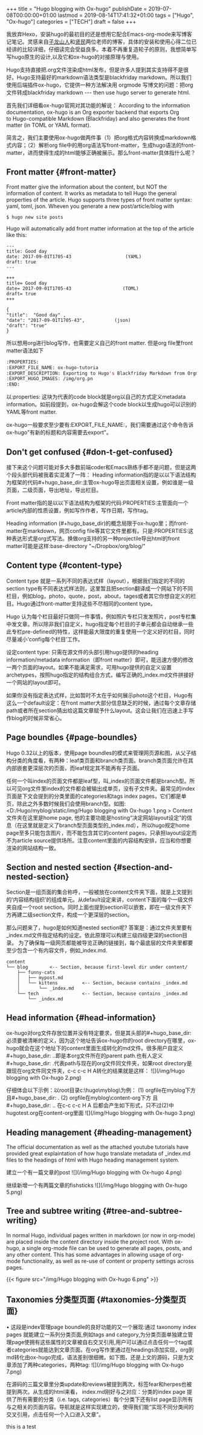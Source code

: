 +++
title = "Hugo blogging with Ox-hugo"
publishDate = 2019-07-08T00:00:00+01:00
lastmod = 2019-08-14T17:41:32+01:00
tags = ["Hugo", "Ox-hugo"]
categories = ["TECH"]
draft = false
+++

我放弃Hexo，安装hugo的最初目的还是想用它配合Emacs-org-mode来写博客记笔记。灵感来自[子龙山人](https://zilongshanren.com/post/move-from-hexo-to-hugo/)和[贤民](https://www.xianmin.org/post/ox-hugo/)两位老师的博客，具体的安装和使用心得二位已经讲的比较详细，仔细读完会受益良多。本着不再重复造轮子的原则，我想简单写写hugo原生的设计,以及它和ox-hugo的对接原理与使用。

Hugo支持直接把.org文件渲染成html发布，但是许多人提到其实支持得不是很好。Hugo支持最好的markdown语法类型是blackfriday markdown。所以我们使用后端插件ox-hugo，它提供一种方法解决用 orgmode 写博文的问题：把org文件转成blackfriday markdown --- then use hugo server to generate html.

首先我们详细看ox-hugo官网对其功能的解说：
According to the information documentation, ox-hugo is an Org exporter backend that exports Org to Hugo-compatible Markdown (Blackfriday) and also generates the front matter (in TOML or YAML format).

简言之，我们主要使用ox-hugo做两件事（1）把org格式内容转换成markdown格式内容；（2）解析org file中的用org语法写front-matter，生成hugo语法的front-matter，进而使得生成的html能够正确被展示。那么front-matter具体指什么呢？


## Front matter {#front-matter}

Front matter give the information about the content, but NOT the information of content. It works as metadata to tell Hugo the general properties of the article. Hugo supports three types of front matter syntax: yaml, toml, json. Wheven you generate a new post/article/blog with

```shell
$ hugo new site posts
```

Hugo will automatically add front matter information at the top of the article like this:

```nil
---
title: Good day
date: 2017-09-01T1705-43                    (YAML)
draft: true
---

+++
title= Good day
date= 2017-09-01T1705-43                   (TOML)
draft= true
+++

{
"title":  "Good day" ,
"date": "2017-09-01T1705-43",           (json)
"draft": "true"
}
```

所以想用org进行blog写作，也需要定义自己的front matter. 但是org file里front matter语法如下

```lisp
:PROPERTIES:
:EXPORT_FILE_NAME: ox-hugo-tutoria
:EXPORT_DESCRIPTION: Exporting to Hugo's Blackfriday Markdown from Orgmod
:EXPORT_HUGO_IMAGES: /img/org.pn
:END:
```

以:properties: 这块为代表的code block就是org以自己的方式定义metadata information。如前段提到，ox-hugo会解这个code block以生成hugo可以识别的YAML等front matter.

ox-hugo一般要求至少要有:EXPORT\_FILE\_NAME:，我们需要通过这个命令告诉ox-hugo"有新的标题和内容需要去export"。


## Don't get confused {#don-t-get-confused}

接下来这个问题可能对多大多数前端coder和Emacs熟练手都不是问题，但是这两个段头部代码被我着实混淆了一阵：
	Heading information指的是以以下语法结构为框架的代码#+hugo\_base\_dir:主管ox-hugo导出页面相关设置，例如谁是一级页面，二级页面，导出地址，导出栏目。

Front matter指的是以以下语法结构为框架的代码:PROPERTIES:主管面向一个article内部的性质设置，例如写作作者，写作日期，写作tag。

Heading information (#+hugo\_base\_dir)的概念局限于ox-hugo里；而front-matter在markdown，网页config file等其它文件里都有。只是:PROPERTIES:这种表达形式是org式写法。换做org支持的另一种projectile导出html的front matter可能是这样:base-directory "~/Dropbox/org/blog/"


## Content type {#content-type}

Content type 就是一系列不同的表达式样（layout），根据我们指定的不同的section type有不同表达式样法则，这里暂且把section翻译成一个网站下的不同栏目，例如blog，photo，quote，post，about，tages或者其它你想自定义的栏目。Hugo通过front-matter支持这些不尽相同的content type。

Hugo 认为每个栏目最好只做同一件事情，例如照片专栏只发发照片，post专栏集中发文章。所以除非我们自定义，hugo指定每个栏目的子单元都会自动继承一些此专栏pre-defined的特性，这样能最大限度的重复使用一个定义好的栏目，同时尽量减小‘config每个栏目’工作。

设定content type: 只需在源文件的头部引用hugo提供的heading information/metadata information（即front matter）即可，能迅速方便的修改一两个页面的layout。如果不能满足需求，可用hugo提供的自定义设置archetypes，按照hugo指定的结构组合方式，编写正确的\_index.md文件拼接好一个网站的layout即可。

如果你没有指定表达式样，比如暂时不太在乎如何展示photo这个栏目，Hugo有这么一个default设定：在front matter大部分信息缺乏的时候，通过每个文章存储path或者所在section猜出给这篇文章赋予什么layout。这会让我们在迅速上手写作blog的时候非常省心。


## Page boundles {#page-boundles}

Hugo 0.32以上的版本，使用page boundles的模式来管理网页源和图，从父子结构分类的角度看，有两种：leaf类页面和branch类页面。branch类页面允许在其内部嵌套更深层次的页面，而leaf规定其不能再有子页面。

任何一个叫index的页面文件都是leaf型，叫\_index的页面文件都是branch型。所以可见org文件里index的文件都会被输出成单页，没有子文件夹。最常见的index页面是下文会提到的分类里面的categories和tags index pages，它们都是单页，除此之外多数时候我们会使用branch型。如图:
<D:/Hugo/myblog/static/img/Hugo blogging with Ox-hugo 1.png >
Content文件夹在这里是home page, 他的主要功能是hosting“决定网站layout设定”的信息（在这里就是定义了branch型页面类型的\_index.md），所以hugo规定home page至多只能包含图片，而不能包含其它的content pages，只承担layout设定而不为article source提供场所。注意content里面的内容结构安排，应当和你想要渲染的网站结构一致。


## Section and nested section {#section-and-nested-section}

Section是一组页面的集合称呼，一般被放在content文件夹下面，就是上文提到的‘内容结构组织’的组成单元。从default设定来讲，content下面的每个一级文件夹自成一个root section。同时上面也提到section可以嵌套，即在一级文件夹下方再建二级section文件，构成一个更深层的section。

那么问题来了，hugo是如何知道nested section呢? 答案是：通过文件夹里要有\_index.md文件指定结构的设定。依此原理可以构建三级四级更深的section目录。 为了确保每一级网页都能被导览正确的链接到，每个最底层的文件夹里都要至少包含一个有内容文件，例如\_index.md.

```nil
content
└── blog        <-- Section, because first-level dir under content/
    ├── funny-cats
    │   ├── mypost.md
    │   └── kittens         <-- Section, because contains _index.md
    │       └── _index.md
    └── tech                <-- Section, because contains _index.md
        └── _index.md
```


## Head information {#head-information}

ox-hugo对org文件存放位置并没有特定要求，但是其头部的#+hugo\_base\_dir: 必须要被清晰的定义，因为这个地址告诉ox-hugo你的root directory在哪里，ox-hugo就会在这个地址下的content里面生成转化的md文件。很多用户自定义#+hugo\_base\_dir: ..即是本org文件所在的parent path.也有人定义#+hugo\_base\_dir: .代表path与现在的org文件同文件夹，如果root directory是跟现在org文件同文件夹，c-c c-c H A转化的结果就是这样：
![](/img/Hugo blogging with Ox-hugo 2.png)

仔细体会以下示例：以root目录c:\hugo\myblog\\为例：
(1) orgfile在myblog下方 且#+hugo\_base\_dir: .
(2) orgfile在myblog\content-org下方 且#+hugo\_base\_dir: ..
在c-c c-c H A 后都会产生如下形式，只不过(2)中hugotest.org在content-org里面
![](/img/Hugo blogging with Ox-hugo 3.png)


## Heading management {#heading-management}

The official documentation as well as the attached youtube tutorials have provided great explaintation of how hugo translate metadata of \_index.md files to the headings of html with Hugo heading management system.

建立一个有一篇文章的post
![](/img/Hugo blogging with Ox-hugo 4.png)

继续新增一个有两篇文章的fishsticks
![](/img/Hugo blogging with Ox-hugo 5.png)


## Tree and subtree writing {#tree-and-subtree-writing}

In normal Hugo, individual pages written in markdown (or now in org-mode) are placed inside the content directory inside the project root. With ox-hugo, a single org-mode file can be used to generate all pages, posts, and any other content. This has some advantages in allowing usage of org-mode functionality, as well as re-use of content or property settings across pages.

{{< figure src="/img/Hugo blogging with Ox-hugo 6.png" >}}


## Taxonomies 分类型页面 {#taxonomies-分类型页面}

• 这段是index管理page boundle的良好功能的又一个展现:通过 taxonomy index pages 就能建立一系列分类页面,例如tags and category,为分类页面单独建立管理page使拥有这些属性的文章被自右交叉引用,用户可以通过点击任何一个tag或者categories就能达到文章页面。在org写作里通过在headings添加实现，org到md转化由ox-hugo完成，语法差别很细微。如下图，还是上文的源码，只是为文章添加了两种categories，两种tag:
![](/img/Hugo blogging with Ox-hugo 7.png)

 在源码的三篇文章里分类update和reviews被提到两次，标签fear和herpes也被提到两次。从生成的html来看，
index.md刚好与之对应：分类的index page 提供了所有需要的分类（i.e. tags, categories）每个分类下还有list page显示所有与之相关的页面内容。导航就是这样实现建立的，使得我们能“实现不同分类间的交叉引用，点击任何一个入口进入文章”。

this is a test

